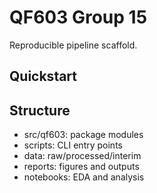# QF603 Group 15

Reproducible pipeline scaffold.

## Quickstart



## Structure
- src/qf603: package modules
- scripts: CLI entry points
- data: raw/processed/interim
- reports: figures and outputs
- notebooks: EDA and analysis

